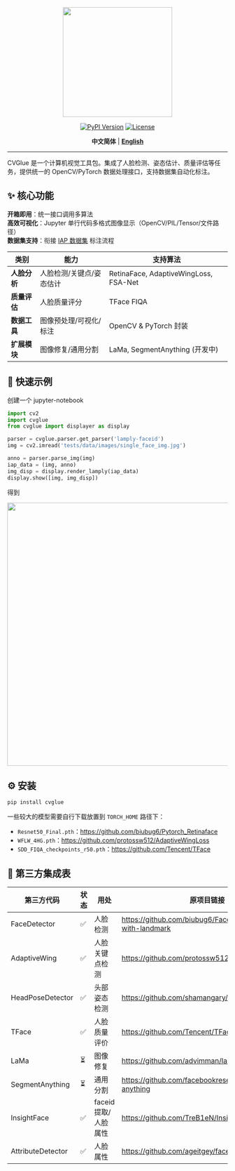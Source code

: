 <div align="center">
<img src="docs/icon1.png" width="250"/>

[![PyPI Version](https://img.shields.io/pypi/v/cvglue)](https://pypi.org/project/cvglue/) 
[![License](https://img.shields.io/badge/license-MIT-blue.svg)](LICENSE)

**中文简体** | [**English**](./README_EN.md)

</div>

----
CVGlue 是一个计算机视觉工具包。集成了人脸检测、姿态估计、质量评估等任务，提供统一的 OpenCV/PyTorch 数据处理接口，支持数据集自动化标注。


## ✨ 核心功能

**开箱即用**：统一接口调用多算法  
**高效可视化**：Jupyter 单行代码多格式图像显示（OpenCV/PIL/Tensor/文件路径）  
**数据集支持**：衔接 [IAP 数据集](https://github.com/Lamply/IAPDataset) 标注流程

| 类别 | 能力 | 支持算法 |
|------|------|----------|
| **人脸分析** | 人脸检测/关键点/姿态估计 | RetinaFace, AdaptiveWingLoss, FSA-Net |
| **质量评估** | 人脸质量评分 | TFace FIQA |
| **数据工具** | 图像预处理/可视化/标注 | OpenCV & PyTorch 封装 |
| **扩展模块** | 图像修复/通用分割 | LaMa, SegmentAnything (开发中) |


## 🚀 快速示例

创建一个 jupyter-notebook

```python
import cv2
import cvglue
from cvglue import displayer as display

parser = cvglue.parser.get_parser('lamply-faceid')
img = cv2.imread('tests/data/images/single_face_img.jpg')

anno = parser.parse_img(img)
iap_data = (img, anno)
img_disp = display.render_lamply(iap_data)
display.show([img, img_disp])
```

得到

<div align="center">
<img src="docs/output.png" width="600"/>
</div>


## ⚙️ 安装

```bash
pip install cvglue
```

一些较大的模型需要自行下载放置到 `TORCH_HOME` 路径下：
- `Resnet50_Final.pth`：https://github.com/biubug6/Pytorch_Retinaface
- `WFLW_4HG.pth`：https://github.com/protossw512/AdaptiveWingLoss
- `SDD_FIQA_checkpoints_r50.pth`：https://github.com/Tencent/TFace


## 🔌 第三方集成表

| 第三方代码             | 状态  | 用处             | 原项目链接                                                      |
| ----------------- | --- | -------------- | ---------------------------------------------------------- |
| FaceDetector      | ✅   | 人脸检测           | https://github.com/biubug6/Face-Detector-1MB-with-landmark |
| AdaptiveWing      | ✅   | 人脸关键点检测        | https://github.com/protossw512/AdaptiveWingLoss            |
| HeadPoseDetector  | ✅   | 头部姿态检测         | https://github.com/shamangary/FSA-Net                      |
| TFace             | ✅   | 人脸质量评价         | https://github.com/Tencent/TFace                           |
| LaMa              | ⏳  | 图像修复           | https://github.com/advimman/lama                           |
| SegmentAnything   | ⏳  | 通用分割           | https://github.com/facebookresearch/segment-anything       |
| InsightFace       | ✅  | faceid 提取/人脸属性 | https://github.com/TreB1eN/InsightFace_Pytorch             |
| AttributeDetector | ✅  | 人脸属性           | https://github.com/ageitgey/face_recognition               |

